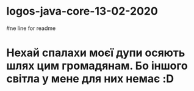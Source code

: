 # logos-java-core-13-02-2020

#ne line for readme
# Нехай спалахи моєї дупи осяють шлях цим громадянам. Бо іншого світла у мене для них немає :D
